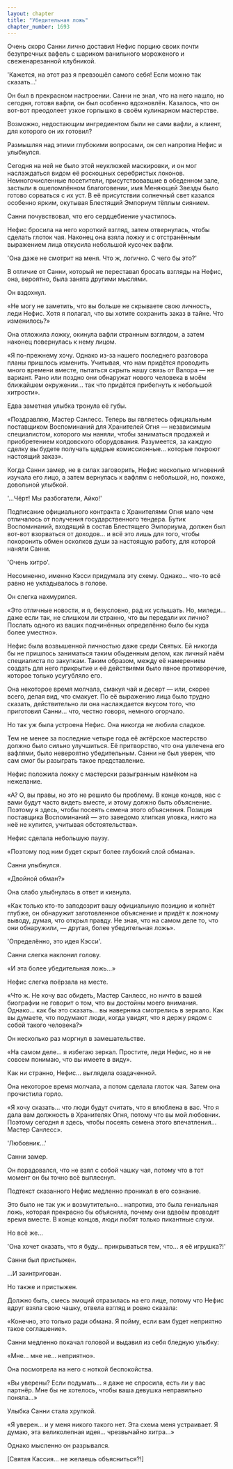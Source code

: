 ```yaml
---
layout: chapter
title: "Убедительная ложь"
chapter_number: 1693
---
```




Очень скоро Санни лично доставил Нефис порцию своих почти безупречных вафель с шариком ванильного мороженого и свеженарезанной клубникой.

'Кажется, на этот раз я превзошёл самого себя! Если можно так сказать...'

Он был в прекрасном настроении. Санни не знал, что на него нашло, но сегодня, готовя вафли, он был особенно вдохновлён. Казалось, что он вот-вот преодолеет узкое горлышко в своём кулинарном мастерстве.

Возможно, недостающим ингредиентом были не сами вафли, а клиент, для которого он их готовил?

Размышляя над этими глубокими вопросами, он сел напротив Нефис и улыбнулся.

Сегодня на ней не было этой неуклюжей маскировки, и он мог наслаждаться видом её роскошных серебристых локонов. Немногочисленные посетители, присутствовавшие в обеденном зале, застыли в ошеломлённом благоговении, имя Меняющей Звезды было готово сорваться с их уст. В её присутствии солнечный свет казался особенно ярким, окутывая Блестящий Эмпориум тёплым сиянием.

Санни почувствовал, что его сердцебиение участилось.

Нефис бросила на него короткий взгляд, затем отвернулась, чтобы сделать глоток чая. Наконец она взяла ложку и с отстранённым выражением лица откусила небольшой кусочек вафли.

'Она даже не смотрит на меня. Что ж, логично. С чего бы это?'

В отличие от Санни, который не переставал бросать взгляды на Нефис, она, вероятно, была занята другими мыслями.

Он вздохнул.

«Не могу не заметить, что вы больше не скрываете свою личность, леди Нефис. Хотя я полагал, что вы хотите сохранить заказ в тайне. Что изменилось?»

Она отложила ложку, окинула вафли странным взглядом, а затем наконец повернулась к нему лицом.

«Я по-прежнему хочу. Однако из-за нашего последнего разговора планы пришлось изменить. Учитывая, что нам придётся проводить много времени вместе, пытаться скрыть нашу связь от Валора — не вариант. Рано или поздно они обнаружат нового человека в моём ближайшем окружении... так что придётся прибегнуть к небольшой хитрости».

Едва заметная улыбка тронула её губы.

«Поздравляю, Мастер Санлесс. Теперь вы являетесь официальным поставщиком Воспоминаний для Хранителей Огня — независимым специалистом, которого мы наняли, чтобы заниматься продажей и приобретением колдовского оборудования. Разумеется, за каждую сделку вы будете получать щедрые комиссионные... которые покроют настоящий заказ».

Когда Санни замер, не в силах заговорить, Нефис несколько мгновений изучала его лицо, а затем вернулась к вафлям с небольшой, но, похоже, довольной улыбкой.

'...Чёрт! Мы разбогатели, Айко!'

Подписание официального контракта с Хранителями Огня мало чем отличалось от получения государственного тендера. Бутик Воспоминаний, входящий в состав Блестящего Эмпориума, должен был вот-вот взорваться от доходов... и всё это лишь для того, чтобы похоронить обмен осколков души за настоящую работу, для которой наняли Санни.

'Очень хитро'.

Несомненно, именно Кэсси придумала эту схему. Однако... что-то всё равно не укладывалось в голове.

Он слегка нахмурился.

«Это отличные новости, и я, безусловно, рад их услышать. Но, миледи... даже если так, не слишком ли странно, что вы передали их лично? Послать одного из ваших подчинённых определённо было бы куда более уместно».

Нефис была возвышенной личностью даже среди Святых. Ей никогда бы не пришлось заниматься таким обыденным делом, как личный наём специалиста по закупкам. Таким образом, между её намерением создать для него прикрытие и её действиями было явное противоречие, которое только усугубляло его.

Она некоторое время молчала, смакуя чай и десерт — или, скорее всего, делая вид, что смакует. По её выражению лица было трудно сказать, действительно ли она наслаждается вкусом того, что приготовил Санни... что, честно говоря, немного огорчало.

Но так уж была устроена Нефис. Она никогда не любила сладкое.

Тем не менее за последние четыре года её актёрское мастерство должно было сильно улучшиться. Её притворство, что она увлечена его вафлями, было невероятно убедительным. Санни не был уверен, что сам смог бы разыграть такое представление.

Нефис положила ложку с мастерски разыгранным намёком на нежелание.

«А? О, вы правы, но это не решило бы проблему. В конце концов, нас с вами будут часто видеть вместе, и этому должно быть объяснение. Поэтому я здесь, чтобы посеять семена этого объяснения. Позиция поставщика Воспоминаний — это заведомо хлипкая уловка, никто на неё не купится, учитывая обстоятельства».

Нефис сделала небольшую паузу.

«Поэтому под ним будет скрыт более глубокий слой обмана».

Санни улыбнулся.

«Двойной обман?»

Она слабо улыбнулась в ответ и кивнула.

«Как только кто-то заподозрит вашу официальную позицию и копнёт глубже, он обнаружит заготовленное объяснение и придёт к ложному выводу, думая, что открыл правду. Не зная, что на самом деле то, что они обнаружили, — другая, более убедительная ложь».

'Определённо, это идея Кэсси'.

Санни слегка наклонил голову.

«И эта более убедительная ложь...»

Нефис слегка поёрзала на месте.

«Что ж. Не хочу вас обидеть, Мастер Санлесс, но ничто в вашей биографии не говорит о том, что вы достойны моего внимания. Однако... как бы это сказать... вы наверняка смотрелись в зеркало. Как вы думаете, что подумают люди, когда увидят, что я держу рядом с собой такого человека?»

Он несколько раз моргнул в замешательстве.

«На самом деле... я избегаю зеркал. Простите, леди Нефис, но я не совсем понимаю, что вы имеете в виду».

Как ни странно, Нефис... выглядела озадаченной.

Она некоторое время молчала, а потом сделала глоток чая. Затем она прочистила горло.

«Я хочу сказать... что люди будут считать, что я влюблена в вас. Что я дала вам должность в Хранителях Огня, потому что вы мой любовник. Поэтому сегодня я здесь, чтобы посеять семена этого впечатления... Мастер Санлесс».

'Любовник…'

Санни замер.

Он порадовался, что не взял с собой чашку чая, потому что в тот момент он бы точно всё выплеснул.

Подтекст сказанного Нефис медленно проникал в его сознание.

Это было не так уж и возмутительно... напротив, это была гениальная ложь, которая прекрасно бы объясняла, почему они вдвоём проводят время вместе. В конце концов, люди любят только пикантные слухи.

Но всё же...

'Она хочет сказать, что я буду... прикрываться тем, что... я её игрушка?!'

Санни был пристыжен.

…И заинтригован.

Но также и пристыжен.

Должно быть, смесь эмоций отразилась на его лице, потому что Нефис вдруг взяла свою чашку, отвела взгляд и ровно сказала:

«Конечно, это только ради обмана. Я пойму, если вам будет неприятно такое соглашение».

Санни медленно покачал головой и выдавил из себя бледную улыбку:

«Мне... мне не... неприятно».

Она посмотрела на него с ноткой беспокойства.

«Вы уверены? Если подумать... я даже не спросила, есть ли у вас партнёр. Мне бы не хотелось, чтобы ваша девушка неправильно поняла...»

Улыбка Санни стала хрупкой.

«Я уверен... и у меня никого такого нет. Эта схема меня устраивает. Я думаю, эта великолепная идея... чрезвычайно хитра...»

Однако мысленно он разрывался.

[Святая Кассия... не желаешь объясниться?!]

